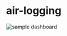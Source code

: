 # air-logging

![sample dashboard](https://github.com/scr1p7ed/air-logging/raw/master/sample-dashboard.png)
